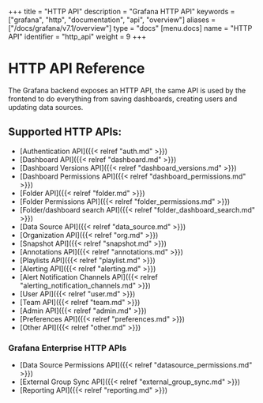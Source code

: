+++
title = "HTTP API"
description = "Grafana HTTP API"
keywords = ["grafana", "http", "documentation", "api", "overview"]
aliases = ["/docs/grafana/v7.1/overview"]
type = "docs"
[menu.docs]
name = "HTTP API"
identifier = "http_api"
weight = 9
+++


# HTTP API Reference

The Grafana backend exposes an HTTP API, the same API is used by the frontend to do everything from saving
dashboards, creating users and updating data sources.

## Supported HTTP APIs:


* [Authentication API]({{< relref "auth.md" >}})
* [Dashboard API]({{< relref "dashboard.md" >}})
* [Dashboard Versions API]({{< relref "dashboard_versions.md" >}})
* [Dashboard Permissions API]({{< relref "dashboard_permissions.md" >}})
* [Folder API]({{< relref "folder.md" >}})
* [Folder Permissions API]({{< relref "folder_permissions.md" >}})
* [Folder/dashboard search API]({{< relref "folder_dashboard_search.md" >}})
* [Data Source API]({{< relref "data_source.md" >}})
* [Organization API]({{< relref "org.md" >}})
* [Snapshot API]({{< relref "snapshot.md" >}})
* [Annotations API]({{< relref "annotations.md" >}})
* [Playlists API]({{< relref "playlist.md" >}})
* [Alerting API]({{< relref "alerting.md" >}})
* [Alert Notification Channels API]({{< relref "alerting_notification_channels.md" >}})
* [User API]({{< relref "user.md" >}})
* [Team API]({{< relref "team.md" >}})
* [Admin API]({{< relref "admin.md" >}})
* [Preferences API]({{< relref "preferences.md" >}})
* [Other API]({{< relref "other.md" >}})

### Grafana Enterprise HTTP APIs

* [Data Source Permissions API]({{< relref "datasource_permissions.md" >}})
* [External Group Sync API]({{< relref "external_group_sync.md" >}})
* [Reporting API]({{< relref "reporting.md" >}})
